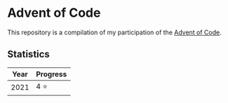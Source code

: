 # Advent of Code

This repository is a compilation of my participation of the [Advent of Code](https://adventofcode.com/).

## Statistics
| Year | Progress |
|------|----------|
| 2021 | 4 ⭐      |